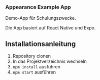 ### Appearance Example App

Demo-App für Schulungszwecke.

Die App basiert auf React Native und Expo.

## Installationsanleitung

1. Repository clonen
2. In das Projektverzeichnis wechseln
3. `npm install` ausführen
4. `npm start` ausführen
